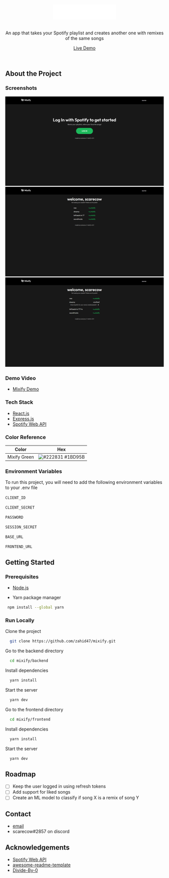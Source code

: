<div align="center">
  <br>
  <br>
  <img src="assets/logo.svg" alt="logo" width="200" height="auto" />
  <br><br>
  <p>
    An app that takes your Spotify playlist and creates another one with remixes of the same songs 
  </p>

[Live Demo](https://mixify.rocks/)

</div>

<br />

## About the Project

<!-- Screenshots -->

### Screenshots

<div align="center"> 
  <img src="assets/1.png" alt="screenshot" />
  <img src="assets/2.png" alt="screenshot" />
  <img src="assets/3.png" alt="screenshot" />
</div>

### Demo Video

- [Mixify Demo](https://youtu.be/zF6Q_-VZbK8)

<!-- TechStack -->

### Tech Stack

  <ul>
    <li><a href="https://reactjs.org/">React.js</a></li>
    <li><a href="https://expressjs.com/">Express.js</a></li>
    <li><a href="https://developer.spotify.com/documentation/web-api/">Spotify Web API</a></li>
  </ul>

<!-- Color Reference -->

### Color Reference

| Color        | Hex                                                                     |
| ------------ | ----------------------------------------------------------------------- |
| Mixify Green | ![#222831](https://via.placeholder.com/15/1db95b/000000?text=+) #1BD95B |

<!-- Env Variables -->

### Environment Variables

To run this project, you will need to add the following environment variables to your .env file

`CLIENT_ID`

`CLIENT_SECRET`

`PASSWORD`

`SESSION_SECRET`

`BASE_URL`

`FRONTEND_URL`

<!-- Getting Started -->

## Getting Started

<!-- Prerequisites -->

### Prerequisites

- [Node.js](https://nodejs.org/en)

- Yarn package manager

```bash
 npm install --global yarn
```

<!-- Run Locally -->

### Run Locally

Clone the project

```bash
  git clone https://github.com/zahid47/mixify.git
```

Go to the backend directory

```bash
  cd mixify/backend
```

Install dependencies

```bash
  yarn install
```

Start the server

```bash
  yarn dev
```

Go to the frontend directory

```bash
  cd mixify/frontend
```

Install dependencies

```bash
  yarn install
```

Start the server

```bash
  yarn dev
```

<!-- Roadmap -->

## Roadmap

- [ ] Keep the user logged in using refresh tokens
- [ ] Add support for liked songs
- [ ] Create an ML model to classify if song X is a remix of song Y

<!-- Contact -->

## Contact

- [email](mailto:epiczahid@gmail.com)
- scarecow#2857 on discord

<!-- Acknowledgments -->

## Acknowledgements

- [Spotify Web API](https://developer.spotify.com/documentation/web-api/)
- [awesome-readme-template](https://github.com/Louis3797/awesome-readme-template)
- [Divide-By-0](https://github.com/Divide-By-0/ideas-for-projects-people-would-use)
